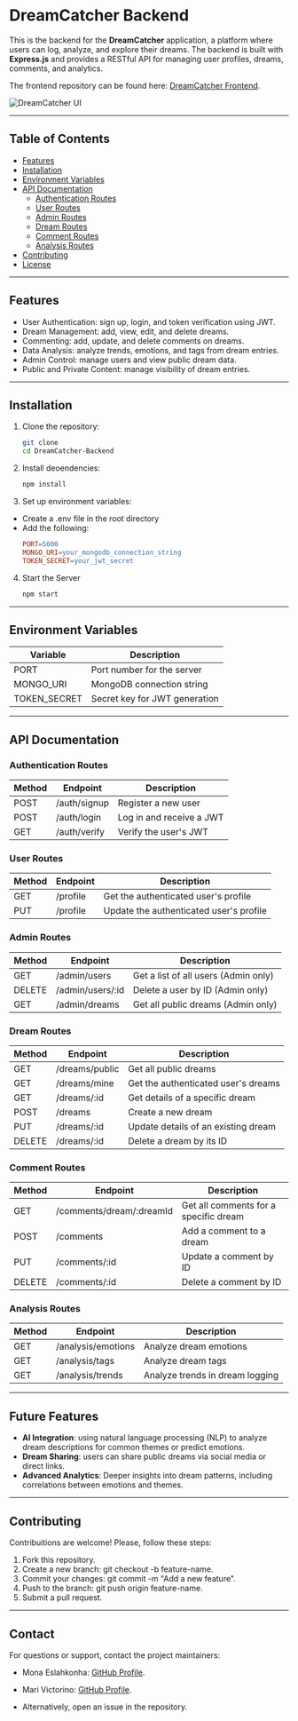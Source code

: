 # DreamCatcher Backend

This is the backend for the **DreamCatcher** application, a platform where users can log, analyze, and explore their dreams. The backend is built with **Express.js** and provides a RESTful API for managing user profiles, dreams, comments, and analytics.

The frontend repository can be found here: [DreamCatcher Frontend](https://github.com/monaeslah/dreamcatcher-ui).

![DreamCatcher UI](./image/Screenshot%202024-11-29%20at%2011.44.47.png)

---

## Table of Contents

- [Features](#features)
- [Installation](#installation)
- [Environment Variables](#environment-variables)
- [API Documentation](#api-documentation)
  - [Authentication Routes](#authentication-routes)
  - [User Routes](#user-routes)
  - [Admin Routes](#admin-routes)
  - [Dream Routes](#dream-routes)
  - [Comment Routes](#comment-routes)
  - [Analysis Routes](#analysis-routes)
- [Contributing](#contributing)
- [License](#license)

---

## Features

- User Authentication: sign up, login, and token verification using JWT.
- Dream Management: add, view, edit, and delete dreams.
- Commenting: add, update, and delete comments on dreams.
- Data Analysis: analyze trends, emotions, and tags from dream entries.
- Admin Control: manage users and view public dream data.
- Public and Private Content: manage visibility of dream entries.

---

## Installation

1. Clone the repository:

   ```bash
   git clone
   cd DreamCatcher-Backend
   ```

2. Install deoendencies:

   ```bash
   npm install
   ```

3. Set up environment variables:

- Create a .env file in the root directory
- Add the following:
  ```makefile
  PORT=5000
  MONGO_URI=your_mongodb_connection_string
  TOKEN_SECRET=your_jwt_secret
  ```

4. Start the Server
   ```bash
   npm start
   ```

---

## Environment Variables

| Variable     | Description                   |
| ------------ | ----------------------------- |
| PORT         | Port number for the server    |
| MONGO_URI    | MongoDB connection string     |
| TOKEN_SECRET | Secret key for JWT generation |

---

## API Documentation

### Authentication Routes

| Method | Endpoint     | Description              |
| ------ | ------------ | ------------------------ |
| POST   | /auth/signup | Register a new user      |
| POST   | /auth/login  | Log in and receive a JWT |
| GET    | /auth/verify | Verify the user's JWT    |

### User Routes

| Method | Endpoint | Description                             |
| ------ | -------- | --------------------------------------- |
| GET    | /profile | Get the authenticated user's profile    |
| PUT    | /profile | Update the authenticated user's profile |

### Admin Routes

| Method | Endpoint         | Description                          |
| ------ | ---------------- | ------------------------------------ |
| GET    | /admin/users     | Get a list of all users (Admin only) |
| DELETE | /admin/users/:id | Delete a user by ID (Admin only)     |
| GET    | /admin/dreams    | Get all public dreams (Admin only)   |

### Dream Routes

| Method | Endpoint       | Description                         |
| ------ | -------------- | ----------------------------------- |
| GET    | /dreams/public | Get all public dreams               |
| GET    | /dreams/mine   | Get the authenticated user's dreams |
| GET    | /dreams/:id    | Get details of a specific dream     |
| POST   | /dreams        | Create a new dream                  |
| PUT    | /dreams/:id    | Update details of an existing dream |
| DELETE | /dreams/:id    | Delete a dream by its ID            |

### Comment Routes

| Method | Endpoint                 | Description                           |
| ------ | ------------------------ | ------------------------------------- |
| GET    | /comments/dream/:dreamId | Get all comments for a specific dream |
| POST   | /comments                | Add a comment to a dream              |
| PUT    | /comments/:id            | Update a comment by ID                |
| DELETE | /comments/:id            | Delete a comment by ID                |

### Analysis Routes

| Method | Endpoint           | Description                     |
| ------ | ------------------ | ------------------------------- |
| GET    | /analysis/emotions | Analyze dream emotions          |
| GET    | /analysis/tags     | Analyze dream tags              |
| GET    | /analysis/trends   | Analyze trends in dream logging |

---

## Future Features

- **AI Integration**: using natural language processing (NLP) to analyze dream descriptions for common themes or predict emotions.
- **Dream Sharing**: users can share public dreams via social media or direct links.
- **Advanced Analytics**: Deeper insights into dream patterns, including correlations between emotions and themes.

---

## Contributing

Contribuitions are welcome! Please, follow these steps:

1. Fork this repository.
2. Create a new branch: git checkout -b feature-name.
3. Commit your changes: git commit -m "Add a new feature".
4. Push to the branch: git push origin feature-name.
5. Submit a pull request.

---

## Contact

For questions or support, contact the project maintainers:

- Mona Eslahkonha: [GitHub Profile](https://github.com/monaeslah).
- Mari Victorino: [GitHub Profile](https://github.com/mavictorino).

- Alternatively, open an issue in the repository.
